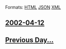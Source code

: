 
Formats: [HTML](2002/04/12/index.html)  [JSON](2002/04/12/index.json)  [XML](2002/04/12/index.xml)  

## [2002-04-12](/news/2002/04/12/index.md)

## [Previous Day...](/news/2002/04/11/index.md)

